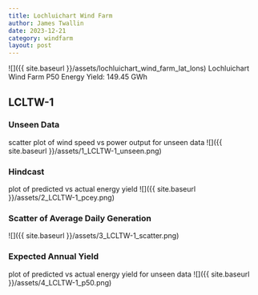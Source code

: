 ```yaml
---
title: Lochluichart Wind Farm
author: James Twallin
date: 2023-12-21
category: windfarm
layout: post
---
```

![]({{ site.baseurl }}/assets/lochluichart_wind_farm_lat_lons)
Lochluichart Wind Farm P50 Energy Yield: 149.45 GWh

LCLTW-1
-------------
### Unseen Data 
scatter plot of wind speed vs power output for unseen data
![]({{ site.baseurl }}/assets/1_LCLTW-1_unseen.png)
### Hindcast 
plot of predicted vs actual energy yield
![]({{ site.baseurl }}/assets/2_LCLTW-1_pcey.png)
### Scatter of Average Daily Generation 

![]({{ site.baseurl }}/assets/3_LCLTW-1_scatter.png)
### Expected Annual Yield 
plot of predicted vs actual energy yield for unseen data
![]({{ site.baseurl }}/assets/4_LCLTW-1_p50.png)

